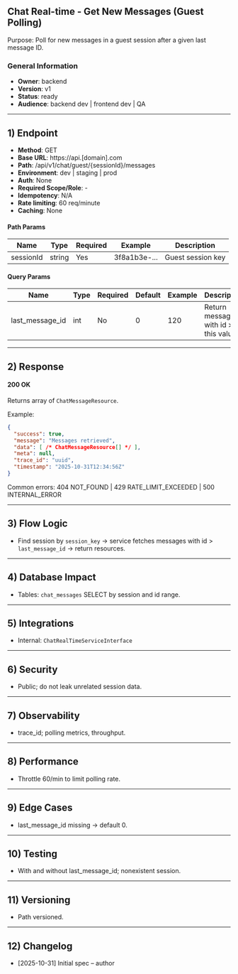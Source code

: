 ## Chat Real-time - Get New Messages (Guest Polling)

Purpose: Poll for new messages in a guest session after a given last message ID.

### General Information
- **Owner**: backend
- **Version**: v1
- **Status**: ready
- **Audience**: backend dev | frontend dev | QA

---

## 1) Endpoint
- **Method**: GET
- **Base URL**: https://api.[domain].com
- **Path**: /api/v1/chat/guest/{sessionId}/messages
- **Environment**: dev | staging | prod
- **Auth**: None
- **Required Scope/Role**: -
- **Idempotency**: N/A
- **Rate limiting**: 60 req/minute
- **Caching**: None

#### Path Params
| Name | Type | Required | Example | Description |
|------|------|----------|---------|-------------|
| sessionId | string | Yes | 3f8a1b3e-... | Guest session key |

#### Query Params
| Name | Type | Required | Default | Example | Description |
|------|------|----------|---------|---------|-------------|
| last_message_id | int | No | 0 | 120 | Return messages with id > this value |

---

## 2) Response

#### 200 OK
Returns array of `ChatMessageResource`.

Example:
```json
{
  "success": true,
  "message": "Messages retrieved",
  "data": [ /* ChatMessageResource[] */ ],
  "meta": null,
  "trace_id": "uuid",
  "timestamp": "2025-10-31T12:34:56Z"
}
```

Common errors: 404 NOT_FOUND | 429 RATE_LIMIT_EXCEEDED | 500 INTERNAL_ERROR

---

## 3) Flow Logic
- Find session by `session_key` → service fetches messages with id > `last_message_id` → return resources.

---

## 4) Database Impact
- Tables: `chat_messages` SELECT by session and id range.

---

## 5) Integrations
- Internal: `ChatRealTimeServiceInterface`

---

## 6) Security
- Public; do not leak unrelated session data.

---

## 7) Observability
- trace_id; polling metrics, throughput.

---

## 8) Performance
- Throttle 60/min to limit polling rate.

---

## 9) Edge Cases
- last_message_id missing → default 0.

---

## 10) Testing
- With and without last_message_id; nonexistent session.

---

## 11) Versioning
- Path versioned.

---

## 12) Changelog
- [2025-10-31] Initial spec – author


